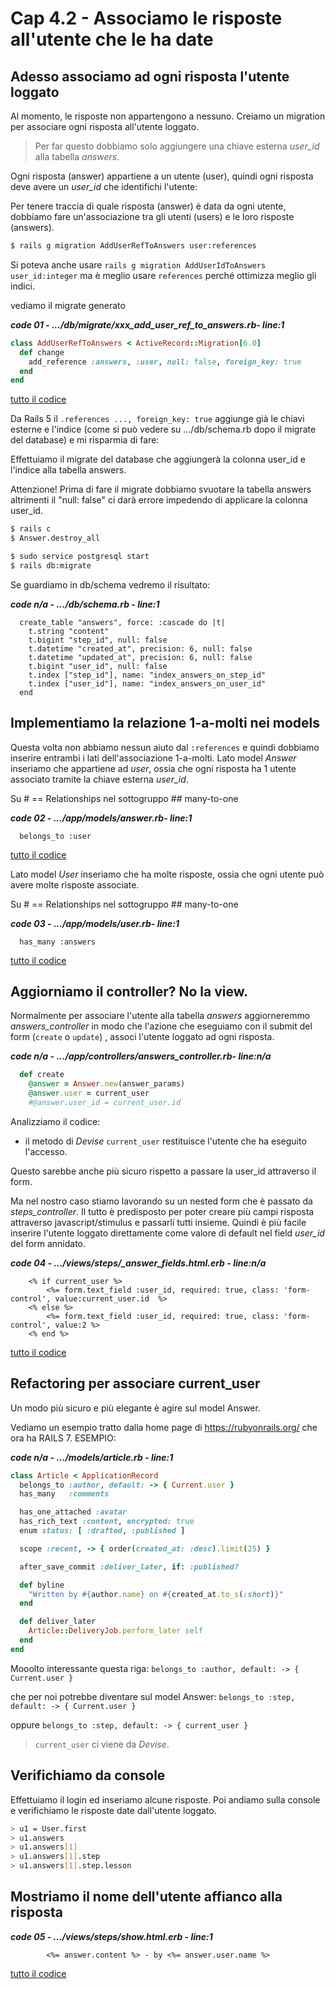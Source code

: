 # <a name="top"></a> Cap 4.2 - Associamo le risposte all'utente che le ha date



## Adesso associamo ad ogni risposta l'utente loggato

Al momento, le risposte non appartengono a nessuno. Creiamo un migration per associare ogni risposta all'utente loggato.

> Per far questo dobbiamo solo aggiungere una chiave esterna *user_id* alla tabella *answers*.

Ogni risposta (answer) appartiene a un utente (user), quindi ogni risposta deve avere un *user_id* che identifichi l'utente:

Per tenere traccia di quale risposta (answer) è data da ogni utente, dobbiamo fare un'associazione tra gli utenti (users) e le loro risposte (answers).
 
```bash
$ rails g migration AddUserRefToAnswers user:references
```

Si poteva anche usare `rails g migration AddUserIdToAnswers user_id:integer` ma è meglio usare `references` perché ottimizza meglio gli indici.

vediamo il migrate generato

***code 01 - .../db/migrate/xxx_add_user_ref_to_answers.rb- line:1***

```ruby
class AddUserRefToAnswers < ActiveRecord::Migration[6.0]
  def change
    add_reference :answers, :user, null: false, foreign_key: true
  end
end
```

[tutto il codice](https://github.com/flaviobordonidev/leanpubabrandnewcms/blob/master/56-ubuntudream/05-step-answers/02_01-db-migrate-xxx_add_user_ref_to_answers.rb)

Da Rails 5 il `.references ..., foreign_key: true` aggiunge già le chiavi esterne e l'indice (come si può vedere su .../db/schema.rb dopo il migrate del database) e mi risparmia di fare:

Effettuiamo il migrate del database che aggiungerà la colonna user_id e l'indice alla tabella answers.

Attenzione!
Prima di fare il migrate dobbiamo svuotare la tabella answers altrimenti il "null: false" ci darà errore impedendo di applicare la colonna user_id.

```bash
$ rails c
$ Answer.destroy_all
```

```bash
$ sudo service postgresql start
$ rails db:migrate
```

Se guardiamo in db/schema vedremo il risultato:

***code n/a - .../db/schema.rb - line:1***

```
  create_table "answers", force: :cascade do |t|
    t.string "content"
    t.bigint "step_id", null: false
    t.datetime "created_at", precision: 6, null: false
    t.datetime "updated_at", precision: 6, null: false
    t.bigint "user_id", null: false
    t.index ["step_id"], name: "index_answers_on_step_id"
    t.index ["user_id"], name: "index_answers_on_user_id"
  end
```
  


## Implementiamo la relazione 1-a-molti nei models

Questa volta non abbiamo nessun aiuto dal `:references` e quindi dobbiamo inserire entrambi i lati dell'associazione 1-a-molti.
Lato model *Answer* inseriamo che appartiene ad *user*, ossia che ogni risposta ha 1 utente associato tramite la chiave esterna *user_id*.

Su # == Relationships nel sottogruppo ## many-to-one

***code 02 - .../app/models/answer.rb- line:1***

```
  belongs_to :user
```

[tutto il codice](https://github.com/flaviobordonidev/leanpubabrandnewcms/blob/master/56-ubuntudream/05-step-answers/02_02-models-answer.rb)


Lato model *User* inseriamo che ha molte risposte, ossia che ogni utente può avere molte risposte associate.

Su # == Relationships nel sottogruppo ## many-to-one

***code 03 - .../app/models/user.rb- line:1***

```
  has_many :answers
```

[tutto il codice](https://github.com/flaviobordonidev/leanpubabrandnewcms/blob/master/56-ubuntudream/05-step-answers/02_03-models-user.rb)



## Aggiorniamo il controller? No la view.

Normalmente per associare l'utente alla tabella *answers* aggiorneremmo *answers_controller* in modo che l'azione che eseguiamo con il submit del form (`create` o `update`) , associ l'utente loggato ad ogni risposta.

***code n/a - .../app/controllers/answers_controller.rb- line:n/a***

```ruby
  def create
    @answer = Answer.new(answer_params)
    @answer.user = current_user
    #@answer.user_id = current_user.id
```

Analizziamo il codice:

- il metodo di *Devise* `current_user` restituisce l'utente che ha eseguito l'accesso.

Questo sarebbe anche più sicuro rispetto a passare la user_id attraverso il form. 

Ma nel nostro caso stiamo lavorando su un nested form che è passato da *steps_controller*. Il tutto è predisposto per poter creare più campi risposta attraverso javascript/stimulus e passarli tutti insieme. Quindi è più facile inserire l'utente loggato direttamente come valore di default nel field *user_id* del form annidato.

***code 04 - .../views/steps/_answer_fields.html.erb - line:n/a***

```html+erb
    <% if current_user %>
        <%= form.text_field :user_id, required: true, class: 'form-control', value:current_user.id  %>
    <% else %>
        <%= form.text_field :user_id, required: true, class: 'form-control', value:2 %>
    <% end %>
```

[tutto il codice](https://github.com/flaviobordonidev/leanpubabrandnewcms/blob/master/56-ubuntudream/05-step-answers/02_04-views-steps-_answer_fields.html.erb)



## Refactoring per associare current_user

Un modo più sicuro e più elegante è agire sul model Answer.

Vediamo un esempio tratto dalla home page di https://rubyonrails.org/ che ora ha RAILS 7.
ESEMPIO:

***code n/a - .../models/article.rb - line:1***

```ruby
class Article < ApplicationRecord
  belongs_to :author, default: -> { Current.user }
  has_many   :comments

  has_one_attached :avatar
  has_rich_text :content, encrypted: true
  enum status: [ :drafted, :published ]

  scope :recent, -> { order(created_at: :desc).limit(25) }

  after_save_commit :deliver_later, if: :published?

  def byline
    "Written by #{author.name} on #{created_at.to_s(:short)}"
  end

  def deliver_later
    Article::DeliveryJob.perform_later self
  end
end
```

Mooolto interessante questa riga:
  `belongs_to :author, default: -> { Current.user }`

che per noi potrebbe diventare sul model Answer:
  `belongs_to :step, default: -> { Current.user }`

oppure
  `belongs_to :step, default: -> { current_user }`

> `current_user` ci viene da *Devise*.



## Verifichiamo da console

Effettuiamo il login ed inseriamo alcune risposte. Poi andiamo sulla console e verifichiamo le risposte date dall'utente loggato.

```bash
> u1 = User.first
> u1.answers
> u1.answers[1]
> u1.answers[1].step
> u1.answers[1].step.lesson
```



## Mostriamo il nome dell'utente affianco alla risposta

***code 05 - .../views/steps/show.html.erb - line:1***

```html+erb
        <%= answer.content %> - by <%= answer.user.name %>
```

[tutto il codice](https://github.com/flaviobordonidev/leanpubabrandnewcms/blob/master/56-ubuntudream/05-step-answers/02_05-views-steps-show.html.erb)

